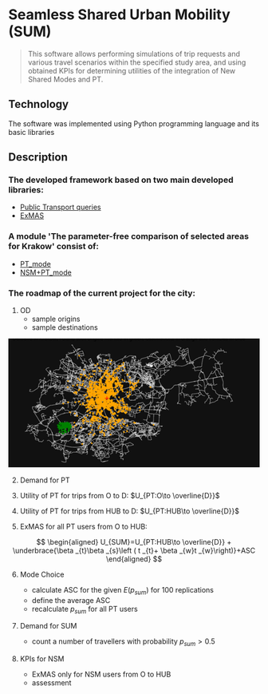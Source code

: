 # Seamless Shared Urban Mobility (SUM)
> This software allows performing simulations of trip requests and various travel scenarios within the specified study area, and using obtained KPIs for determining utilities of the integration of New Shared Modes and PT.
## Technology
The software was implemented using Python programming language and its basic libraries
## Description
### The developed framework based on two main developed libraries:
* [Public Transport queries](https://github.com/RafalKucharskiPK/query_PT)
* [ExMAS](https://github.com/RafalKucharskiPK/ExMAS/tree/master/ExMAS)
### A module 'The parameter-free comparison of selected areas for Krakow' consist of:
* [PT_mode](https://github.com/OlhaShulikaUJ/SUM_project/tree/main/PT)
* [NSM+PT_mode](https://github.com/OlhaShulikaUJ/SUM_project/tree/main/NSM%2BPT)
### The roadmap of the current project for the city:
1) OD
   * sample origins
   * sample destinations
     
 ![OD](https://github.com/OlhaShulikaUJ/SUM_project/blob/main/OD.png) 
     
2) Demand for PT
   
3) Utility of PT for trips from O to D: $U_{PT:O\to \overline{D}}$

4) Utility of PT for trips from HUB to D: $U_{PT:HUB\to \overline{D}}$

5) ExMAS for all PT users from O to HUB:

$$
\begin{aligned}
 U_{SUM}=U_{PT:HUB\to \overline{D}} + \underbrace{\beta _{t}\beta _{s}\left ( t _{t}+ \beta _{w}t _{w}\right)}+ASC
\end{aligned}
$$

6) Mode Choice
   * сalculate ASC for the given $E(p_{sum})$ for 100 replications
   * define the average ASC 
   * recalculate $p_{sum}$ for all PT users

7) Demand for SUM
   * count a number of travellers with probability $p_{sum}>0.5$

8) KPIs for NSM
   * ExMAS only for NSM users from O to HUB
   * assessment
   




